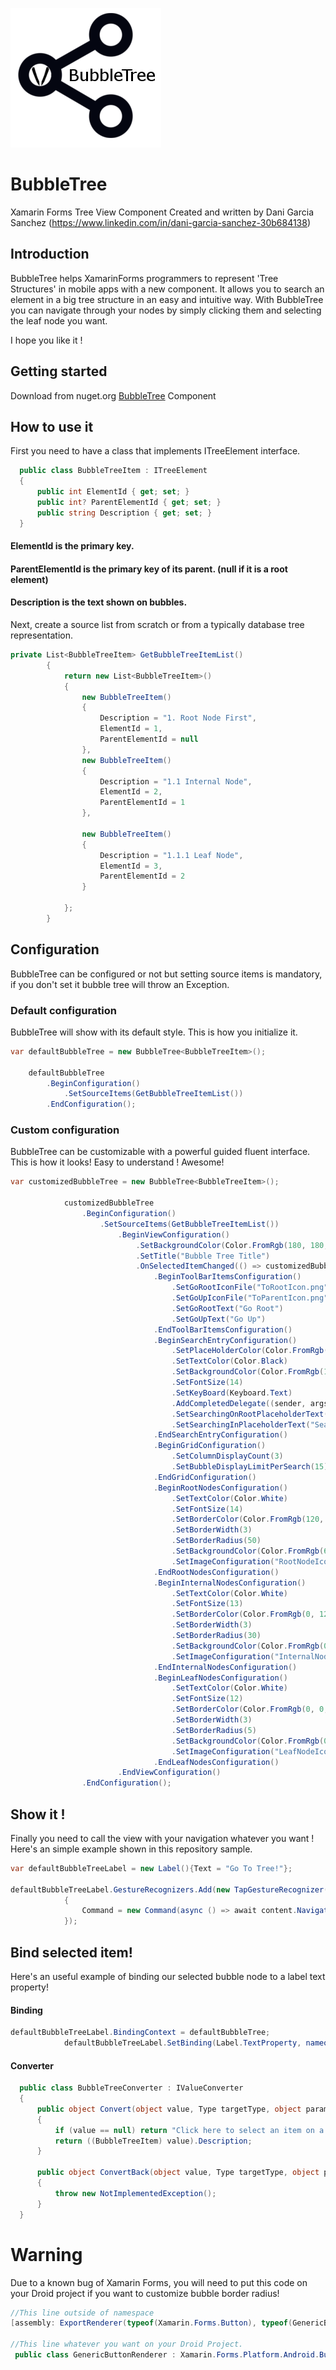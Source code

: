 ![BubbleTreeIcon](BubbleTreeIcon.png)
# BubbleTree

Xamarin Forms Tree View Component 
Created and written by Dani Garcia Sanchez (https://www.linkedin.com/in/dani-garcia-sanchez-30b684138)
## Introduction

BubbleTree helps XamarinForms programmers to represent 'Tree Structures' in mobile apps with a new component.
It allows you to search an element in a big tree structure in an easy and intuitive way.
With BubbleTree you can navigate through your nodes by simply clicking them and selecting the leaf node you want.

I hope you like it !

## Getting started

Download from nuget.org [BubbleTree](https://www.nuget.org/packages/BubbleTree/1.0.0) Component

## How to use it

First you need to have a class that implements ITreeElement interface.

  ```csharp
    public class BubbleTreeItem : ITreeElement
    {
        public int ElementId { get; set; }
        public int? ParentElementId { get; set; }
        public string Description { get; set; }
    }
  ```
  
  #### ElementId is the primary key.
  #### ParentElementId is the primary key of its parent.  (null if it is a root element)
  #### Description is the text shown on bubbles.
Next, create a source list from scratch or from a typically database tree representation.

```csharp
private List<BubbleTreeItem> GetBubbleTreeItemList()
        {
            return new List<BubbleTreeItem>()
            {
                new BubbleTreeItem()
                {
                    Description = "1. Root Node First",
                    ElementId = 1,
                    ParentElementId = null
                },
                new BubbleTreeItem()
                {
                    Description = "1.1 Internal Node",
                    ElementId = 2,
                    ParentElementId = 1
                },

                new BubbleTreeItem()
                {
                    Description = "1.1.1 Leaf Node",
                    ElementId = 3,
                    ParentElementId = 2
                }
                
            };
        }
```
## Configuration

BubbleTree can be configured or not but setting source items is mandatory, if you don't set it bubble tree will throw an Exception.

### Default configuration

BubbleTree will show with its default style. This is how you initialize it.

  ```csharp
  var defaultBubbleTree = new BubbleTree<BubbleTreeItem>();
  
      defaultBubbleTree
          .BeginConfiguration()
              .SetSourceItems(GetBubbleTreeItemList())
          .EndConfiguration();
  ```
  
### Custom configuration

BubbleTree can be customizable with a powerful guided fluent interface. This is how it looks! Easy to understand ! Awesome!

```csharp
var customizedBubbleTree = new BubbleTree<BubbleTreeItem>();

            customizedBubbleTree
                .BeginConfiguration()
                    .SetSourceItems(GetBubbleTreeItemList())
                        .BeginViewConfiguration()
                            .SetBackgroundColor(Color.FromRgb(180, 180, 130))
                            .SetTitle("Bubble Tree Title")
                            .OnSelectedItemChanged(() => customizedBubbleTreeLabel.TextColor = Color.Lime)
                                .BeginToolBarItemsConfiguration()
                                    .SetGoRootIconFile("ToRootIcon.png")
                                    .SetGoUpIconFile("ToParentIcon.png")
                                    .SetGoRootText("Go Root")
                                    .SetGoUpText("Go Up")
                                .EndToolBarItemsConfiguration()
                                .BeginSearchEntryConfiguration()
                                    .SetPlaceHolderColor(Color.FromRgb(20, 20, 20))
                                    .SetTextColor(Color.Black)
                                    .SetBackgroundColor(Color.FromRgb(170, 170, 120))
                                    .SetFontSize(14)
                                    .SetKeyBoard(Keyboard.Text)
                                    .AddCompletedDelegate((sender, args) => {customizedBubbleTreeLabel.TextColor = Color.Blue;})
                                    .SetSearchingOnRootPlaceholderText("Searching on whole tree")
                                    .SetSearchingInPlaceholderText("Searching inside of ")
                                .EndSearchEntryConfiguration()
                                .BeginGridConfiguration()
                                    .SetColumnDisplayCount(3)
                                    .SetBubbleDisplayLimitPerSearch(15)
                                .EndGridConfiguration()
                                .BeginRootNodesConfiguration()
                                    .SetTextColor(Color.White)
                                    .SetFontSize(14)
                                    .SetBorderColor(Color.FromRgb(120, 0, 0))
                                    .SetBorderWidth(3)
                                    .SetBorderRadius(50)
                                    .SetBackgroundColor(Color.FromRgb(60, 0, 0))
                                    .SetImageConfiguration("RootNodeIcon.png", Button.ButtonContentLayout.ImagePosition.Top)
                                .EndRootNodesConfiguration()
                                .BeginInternalNodesConfiguration()
                                    .SetTextColor(Color.White)
                                    .SetFontSize(13)
                                    .SetBorderColor(Color.FromRgb(0, 120, 0))
                                    .SetBorderWidth(3)
                                    .SetBorderRadius(30)
                                    .SetBackgroundColor(Color.FromRgb(0, 60, 0))
                                    .SetImageConfiguration("InternalNodeIcon.png", Button.ButtonContentLayout.ImagePosition.Right)
                                .EndInternalNodesConfiguration()
                                .BeginLeafNodesConfiguration()
                                    .SetTextColor(Color.White)
                                    .SetFontSize(12)
                                    .SetBorderColor(Color.FromRgb(0, 0, 120))
                                    .SetBorderWidth(3)
                                    .SetBorderRadius(5)
                                    .SetBackgroundColor(Color.FromRgb(0, 0, 60))
                                    .SetImageConfiguration("LeafNodeIcon.png", Button.ButtonContentLayout.ImagePosition.Bottom)
                                .EndLeafNodesConfiguration()
                        .EndViewConfiguration()
                .EndConfiguration();
```

## Show it !

Finally you need to call the view with your navigation whatever you want ! Here's an simple example shown in this repository sample.

```csharp
var defaultBubbleTreeLabel = new Label(){Text = "Go To Tree!"};

defaultBubbleTreeLabel.GestureRecognizers.Add(new TapGestureRecognizer()
            {
                Command = new Command(async () => await content.Navigation.PushAsync(defaultBubbleTree.GetView()))
            });
```

## Bind selected item!

Here's an useful example of binding our selected bubble node to a label text property!

#### Binding
```csharp
defaultBubbleTreeLabel.BindingContext = defaultBubbleTree;
            defaultBubbleTreeLabel.SetBinding(Label.TextProperty, nameof(BubbleTree<BubbleTreeItem>.SelectedItem), BindingMode.Default, new BubbleTreeConverter());
```

#### Converter

```csharp
  public class BubbleTreeConverter : IValueConverter
  {
      public object Convert(object value, Type targetType, object parameter, CultureInfo culture)
      {
          if (value == null) return "Click here to select an item on a bubble tree component!";
          return ((BubbleTreeItem) value).Description;
      }

      public object ConvertBack(object value, Type targetType, object parameter, CultureInfo culture)
      {
          throw new NotImplementedException();
      }
  }
  ```
# Warning 

Due to a known bug of Xamarin Forms, you will need to put this code on your Droid project if you want to customize bubble border radius!

```csharp
//This line outside of namespace 
[assembly: ExportRenderer(typeof(Xamarin.Forms.Button), typeof(GenericButtonRenderer))]

//This line whatever you want on your Droid Project.
 public class GenericButtonRenderer : Xamarin.Forms.Platform.Android.ButtonRenderer{}
```
  
